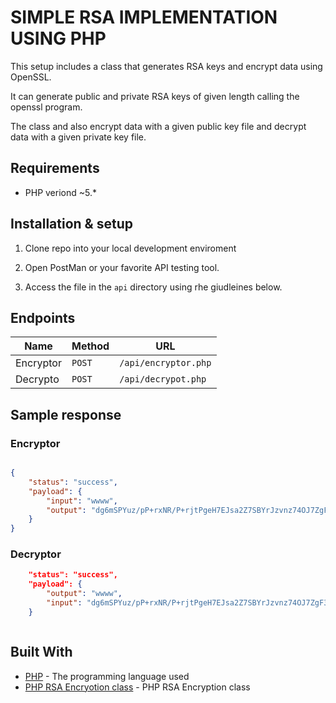 # SIMPLE RSA IMPLEMENTATION USING PHP

This setup includes a class that generates RSA keys and encrypt data using OpenSSL.

It can generate public and private RSA keys of given length calling the openssl program.

The class and also encrypt data with a given public key file and decrypt data with a given private key file.

## Requirements

- PHP veriond ~5.*

## Installation & setup

1. Clone repo into your local development enviroment

2. Open PostMan or your favorite API testing tool.

3. Access the file in the `api` directory using rhe giudleines below.

## Endpoints

| Name   | Method      | URL
| ---    | ---         | ---
| Encryptor   | `POST`       | `/api/encryptor.php`
| Decrypto | `POST`      | `/api/decrypot.php`

## Sample response

### Encryptor

```json

{
    "status": "success",
    "payload": {
        "input": "wwww",
        "output": "dg6mSPYuz/pP+rxNR/P+rjtPgeH7EJsa2Z7SBYrJzvnz74OJ7ZgF3raXXByrlmt+DVOalpAMYGk3\r\nsZhxAAeu/D+9cw5nJv+q6VeYuQMOgGGppi4DFxl1jogem8Qjvt2bRiK6zufPjIuQMcPesGjYHTCW\r\npdG72YR5qXR1zEIxxPEvcgSAQ6m4KTLB2kJQFHjGqfggREAxJnUF9EgE7Z1QCSTHdX3tvuySxRyk\r\nbG+vZ27BotCikSqyD1U2ZhcdD39mI1vWoIpuNo1r0cxjCuA8M+lef/PfyvAXdbS8309DQzoWhxKE\r\n/pGQA7iDvx+NFV3hkwb7lmDy7Z3ci/UD4lx/hg==\r\n"
    }
}
```

### Decryptor

```json
    "status": "success",
    "payload": {
        "output": "wwww",
        "input": "dg6mSPYuz/pP+rxNR/P+rjtPgeH7EJsa2Z7SBYrJzvnz74OJ7ZgF3raXXByrlmt+DVOalpAMYGk3\r\nsZhxAAeu/D+9cw5nJv+q6VeYuQMOgGGppi4DFxl1jogem8Qjvt2bRiK6zufPjIuQMcPesGjYHTCW\r\npdG72YR5qXR1zEIxxPEvcgSAQ6m4KTLB2kJQFHjGqfggREAxJnUF9EgE7Z1QCSTHdX3tvuySxRyk\r\nbG+vZ27BotCikSqyD1U2ZhcdD39mI1vWoIpuNo1r0cxjCuA8M+lef/PfyvAXdbS8309DQzoWhxKE\r\n/pGQA7iDvx+NFV3hkwb7lmDy7Z3ci/UD4lx/hg==\r\n"
    }



```

## Built With

- [PHP](https://php.org) - The programming language used
- [PHP RSA Encryotion class](https://www.phpclasses.org/package/9206-PHP-Generate-RSA-keys-and-encrypt-data-using-OpenSSL.html#information) - PHP RSA Encryption class
